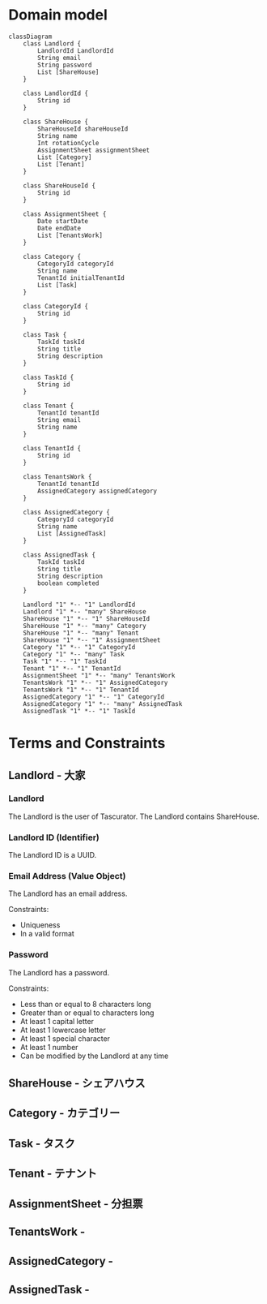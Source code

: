 # Domain model

```mermaid
classDiagram
    class Landlord {
        LandlordId LandlordId
        String email
        String password
        List [ShareHouse]
    }

    class LandlordId {
        String id
    }

    class ShareHouse {
        ShareHouseId shareHouseId
        String name
        Int rotationCycle
        AssignmentSheet assignmentSheet
        List [Category]
        List [Tenant]
    }

    class ShareHouseId {
        String id
    }

    class AssignmentSheet {
        Date startDate
        Date endDate
        List [TenantsWork]
    }

    class Category {
        CategoryId categoryId
        String name
        TenantId initialTenantId
        List [Task]
    }

    class CategoryId {
        String id
    }

    class Task {
        TaskId taskId
        String title
        String description
    }

    class TaskId {
        String id
    }

    class Tenant {
        TenantId tenantId
        String email
        String name
    }

    class TenantId {
        String id
    }

    class TenantsWork {
        TenantId tenantId
        AssignedCategory assignedCategory
    }

    class AssignedCategory {
        CategoryId categoryId
        String name
        List [AssignedTask]
    }

    class AssignedTask {
        TaskId taskId
        String title
        String description
        boolean completed
    }

    Landlord "1" *-- "1" LandlordId
    Landlord "1" *-- "many" ShareHouse
    ShareHouse "1" *-- "1" ShareHouseId
    ShareHouse "1" *-- "many" Category
    ShareHouse "1" *-- "many" Tenant
    ShareHouse "1" *-- "1" AssignmentSheet
    Category "1" *-- "1" CategoryId
    Category "1" *-- "many" Task
    Task "1" *-- "1" TaskId
    Tenant "1" *-- "1" TenantId
    AssignmentSheet "1" *-- "many" TenantsWork
    TenantsWork "1" *-- "1" AssignedCategory
    TenantsWork "1" *-- "1" TenantId
    AssignedCategory "1" *-- "1" CategoryId
    AssignedCategory "1" *-- "many" AssignedTask
    AssignedTask "1" *-- "1" TaskId

```

# Terms and Constraints

## Landlord - 大家

### Landlord

The Landlord is the user of Tascurator.
The Landlord contains ShareHouse.

### Landlord ID (Identifier)

The Landlord ID is a UUID.

### Email Address (Value Object)

The Landlord has an email address.

Constraints:

- Uniqueness
- In a valid format

### Password

The Landlord has a password.

Constraints:

- Less than or equal to 8 characters long
- Greater than or equal to characters long
- At least 1 capital letter
- At least 1 lowercase letter
- At least 1 special character
- At least 1 number
- Can be modified by the Landlord at any time

## ShareHouse - シェアハウス

## Category - カテゴリー

## Task - タスク

## Tenant - テナント

## AssignmentSheet - 分担票

## TenantsWork -

## AssignedCategory -　

## AssignedTask -
